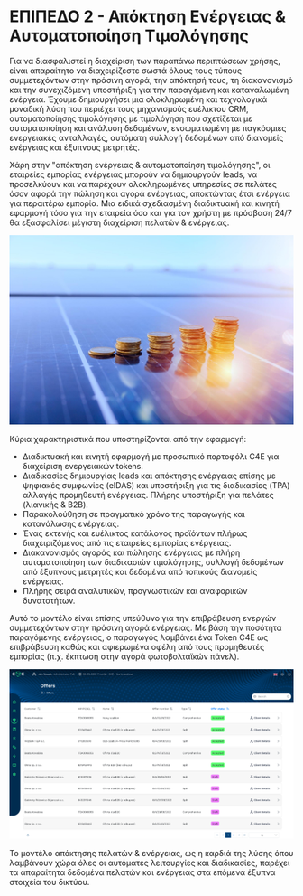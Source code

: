 <!--
  order: 4
-->
# ΕΠΙΠΕΔΟ 2 - Απόκτηση Ενέργειας & Αυτοματοποίηση Τιμολόγησης

Για να διασφαλιστεί η διαχείριση των παραπάνω περιπτώσεων χρήσης, είναι απαραίτητο να διαχειρίζεστε σωστά όλους τους τύπους συμμετεχόντων στην πράσινη αγορά, την απόκτησή τους, τη διακανονισμό και την συνεχιζόμενη υποστήριξη για την παραγόμενη και καταναλωμένη ενέργεια. Έχουμε δημιουργήσει μια ολοκληρωμένη και τεχνολογικά μοναδική λύση που περιέχει τους μηχανισμούς ευέλικτου CRM, αυτοματοποίησης τιμολόγησης με τιμολόγηση που σχετίζεται με αυτοματοποίηση και ανάλυση δεδομένων, ενσωματωμένη με παγκόσμιες ενεργειακές ανταλλαγές, αυτόματη συλλογή δεδομένων από διανομείς ενέργειας και έξυπνους μετρητές.

Χάρη στην "απόκτηση ενέργειας & αυτοματοποίηση τιμολόγησης", οι εταιρείες εμπορίας ενέργειας μπορούν να δημιουργούν leads, να προσελκύουν και να παρέχουν ολοκληρωμένες υπηρεσίες σε πελάτες όσον αφορά την πώληση και αγορά ενέργειας, αποκτώντας έτσι ενέργεια για περαιτέρω εμπορία. Μια ειδικά σχεδιασμένη διαδικτυακή και κινητή εφαρμογή τόσο για την εταιρεία όσο και για τον χρήστη με πρόσβαση 24/7 θα εξασφαλίσει μέγιστη διαχείριση πελατών & ενέργειας.


![alt_text](./images/billing1.jpg "image_tooltip")


Κύρια χαρακτηριστικά που υποστηρίζονται από την εφαρμογή:



* Διαδικτυακή και κινητή εφαρμογή με προσωπικό πορτοφόλι C4E για διαχείριση ενεργειακών tokens.
* Διαδικασίες δημιουργίας leads και απόκτησης ενέργειας επίσης με ψηφιακές συμφωνίες (eIDAS) και υποστήριξη για τις διαδικασίες (TPA) αλλαγής προμηθευτή ενέργειας. Πλήρης υποστήριξη για πελάτες (λιανικής & B2B).
* Παρακολούθηση σε πραγματικό χρόνο της παραγωγής και κατανάλωσης ενέργειας.
* Ένας εκτενής και ευέλικτος κατάλογος προϊόντων πλήρως διαχειριζόμενος από τις εταιρείες εμπορίας ενέργειας.
* Διακανονισμός αγοράς και πώλησης ενέργειας με πλήρη αυτοματοποίηση των διαδικασιών τιμολόγησης, συλλογή δεδομένων από έξυπνους μετρητές και δεδομένα από τοπικούς διανομείς ενέργειας.
* Πλήρης σειρά αναλυτικών, προγνωστικών και αναφορικών δυνατοτήτων.

Αυτό το μοντέλο είναι επίσης υπεύθυνο για την επιβράβευση ενεργών συμμετεχόντων στην πράσινη αγορά ενέργειας. Με βάση την ποσότητα παραγόμενης ενέργειας, ο παραγωγός λαμβάνει ένα Token C4E ως επιβράβευση καθώς και αφιερωμένα οφέλη από τους προμηθευτές εμπορίας (π.χ. έκπτωση στην αγορά φωτοβολταϊκών πάνελ).

![alt_text](./images/billing2.png "image_tooltip")


Το μοντέλο απόκτησης πελατών & ενέργειας, ως η καρδιά της λύσης όπου λαμβάνουν χώρα όλες οι αυτόματες λειτουργίες και διαδικασίες, παρέχει τα απαραίτητα δεδομένα πελατών και ενέργειας στα επόμενα έξυπνα στοιχεία του δικτύου.
